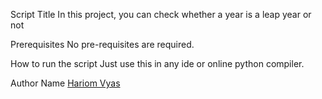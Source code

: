 Script Title
In this project, you can check whether a year is a leap year or not

Prerequisites
No pre-requisites are required.

How to run the script
Just use this in any ide or online python compiler.

Author Name
[Hariom Vyas](https://github.com/Hariom1509)
